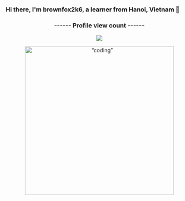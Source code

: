### Hi there, I'm brownfox2k6, a learner from Hanoi, Vietnam 👋

<h3 align="center">
------ Profile view count ------ 
 </h3>
<p align="center">
<img src="https://profile-counter.glitch.me/brownfox2k6/count.svg"></p>
<p>


<p align="center">
<img align="centre" width=“400” height="400" src="https://i.pinimg.com/originals/e8/f4/53/e8f453469a3ec97ecd354df465d73913.gif" alt=“coding” />
